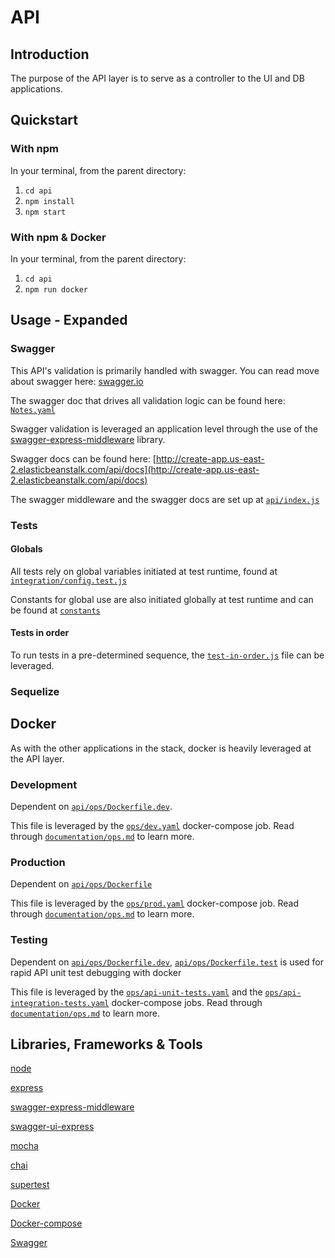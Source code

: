 # API

## Introduction

The purpose of the API layer is to serve as a controller to the UI and DB applications.

## Quickstart

### With npm

In your terminal, from the parent directory:

1. `cd api`
2. `npm install`
3. `npm start`

### With npm & Docker

In your terminal, from the parent directory:

1. `cd api`
2. `npm run docker`

## Usage - Expanded 

### Swagger

This API's validation is primarily handled with swagger. You can read move about swagger here: [swagger.io](https://swagger.io/)

The swagger doc that drives all validation logic can be found here: [`Notes.yaml`](https://github.com/escobard/create-app/blob/master/api/Notes.yaml)

Swagger validation is leveraged an application level through the use of the [swagger-express-middleware](https://www.npmjs.com/package/swagger-express-middleware) library.

Swagger docs can be found here: [http://create-app.us-east-2.elasticbeanstalk.com/api/docs](http://create-app.us-east-2.elasticbeanstalk.com/api/docs)

The swagger middleware and the swagger docs are set up at [`api/index.js`](https://github.com/escobard/create-app/blob/master/api/index.js)

### Tests

#### Globals 

All tests rely on global variables initiated at test runtime, found at [`integration/config.test.js`](https://github.com/escobard/create-app/blob/master/integration/config.test.js)

Constants for global use are also initiated globally at test runtime and can be found at [`constants`](https://github.com/escobard/create-app/tree/master/integration/constants)

#### Tests in order

To run tests in a pre-determined sequence, the [`test-in-order.js`](https://github.com/escobard/create-app/blob/master/integration/tests/tests-in-order.js) file can be leveraged.

### Sequelize



## Docker

As with the other applications in the stack, docker is heavily leveraged at the API layer.

### Development

Dependent on [`api/ops/Dockerfile.dev`](https://github.com/escobard/create-app/blob/master/api/ops/Dockerfile.dev).

This file is leveraged by the [`ops/dev.yaml`](https://github.com/escobard/create-app/blob/master/ops/dev.yaml
) docker-compose job. Read through [`documentation/ops.md`](https://github.com/escobard/create-app/blob/master/documentation/ops.md) to learn more.

### Production

Dependent on [`api/ops/Dockerfile`](https://github.com/escobard/create-app/blob/master/api/ops/Dockerfile)

This file is leveraged by the [`ops/prod.yaml`](https://github.com/escobard/create-app/blob/master/ops/prod.yaml
) docker-compose job. Read through [`documentation/ops.md`](https://github.com/escobard/create-app/blob/master/documentation/ops.md) to learn more.

### Testing 

Dependent on [`api/ops/Dockerfile.dev`](https://github.com/escobard/create-app/blob/master/api/ops/Dockerfile), [`api/ops/Dockerfile.test`](https://github.com/escobard/create-app/blob/master/api/ops/Dockerfile.test) is used for rapid API
 unit test debugging with docker

This file is leveraged by the [`ops/api-unit-tests.yaml`](https://github.com/escobard/create-app/blob/master/ops/api-unit-tests.yaml) and the [`ops/api-integration-tests.yaml`](https://github.com/escobard/create-app/blob/master/ops/api-integration-tests.yaml) docker-compose jobs. Read through [`documentation/ops.md`](https://github.com/escobard/create-app/blob/master/documentation/ops.md) to learn more.

## Libraries, Frameworks & Tools

[node](https://nodejs.org/en/)

[express](https://expressjs.com/)

[swagger-express-middleware](https://www.npmjs.com/package/swagger-express-middleware)

[swagger-ui-express](https://www.npmjs.com/package/swagger-ui-express)

[mocha](https://mochajs.org/)

[chai](https://www.chaijs.com/)

[supertest](https://github.com/visionmedia/supertest)

[Docker](https://www.docker.com/)

[Docker-compose](https://docs.docker.com/compose/)

[Swagger](https://swagger.io/)
